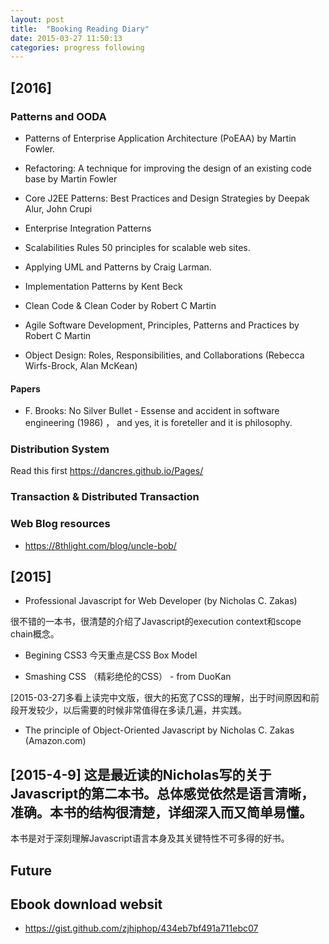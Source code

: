 ```yaml
---
layout: post
title:  "Booking Reading Diary"
date: 2015-03-27 11:50:13
categories: progress following
---
```


## [2016]

### Patterns and OODA

- Patterns of Enterprise Application Architecture (PoEAA) by Martin Fowler.

- Refactoring: A technique for improving  the design of an existing code base by Martin Fowler

- Core J2EE Patterns: Best Practices and Design Strategies by Deepak Alur, John Crupi

- Enterprise Integration Patterns

- Scalabilities Rules 50 principles for scalable web sites.

- Applying UML and Patterns by Craig Larman.

- Implementation Patterns by Kent Beck

- Clean Code & Clean Coder by Robert C Martin

- Agile Software Development, Principles, Patterns and Practices by Robert C Martin

- Object Design: Roles, Responsibilities, and Collaborations (Rebecca Wirfs-Brock, Alan McKean)

#### Papers
- F. Brooks: No Silver Bullet - Essense and accident in software engineering (1986) ， and yes, it is foreteller and it is philosophy. 

### Distribution System

Read this first https://dancres.github.io/Pages/

### Transaction & Distributed Transaction

### Web Blog resources
- https://8thlight.com/blog/uncle-bob/


## [2015]

- Professional Javascript for Web Developer (by Nicholas C. Zakas)

很不错的一本书，很清楚的介绍了Javascript的execution context和scope chain概念。 


- Begining CSS3
今天重点是CSS Box Model

- Smashing CSS （精彩绝伦的CSS） - from DuoKan

[2015-03-27]多看上读完中文版，很大的拓宽了CSS的理解，出于时间原因和前段开发较少，以后需要的时候非常值得在多读几遍，并实践。

- The principle of Object-Oriented Javascript by Nicholas C. Zakas (Amazon.com)

## [2015-4-9] 这是最近读的Nicholas写的关于Javascript的第二本书。总体感觉依然是语言清晰，准确。本书的结构很清楚，详细深入而又简单易懂。
本书是对于深刻理解Javascript语言本身及其关键特性不可多得的好书。


## Future

## Ebook download websit
- https://gist.github.com/zjhiphop/434eb7bf491a711ebc07




